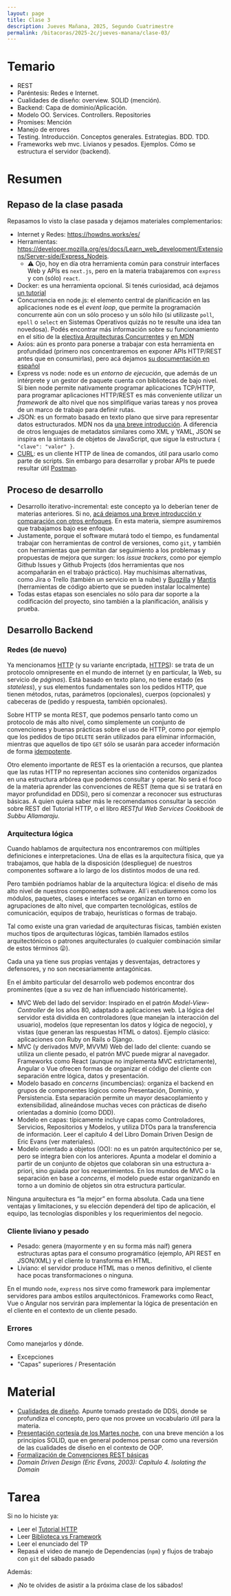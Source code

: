 ```yaml
---
layout: page
title: Clase 3
description: Jueves Mañana, 2025, Segundo Cuatrimestre
permalink: /bitacoras/2025-2c/jueves-manana/clase-03/
---
```


# Temario

 * REST
 * Paréntesis: Redes e Internet.
 * Cualidades de diseño: overview. SOLID (mención).
 * Backend: Capa de dominio/Aplicación.
 * Modelo OO. Services. Controllers. Repositories
 * Promises: Mención
 * Manejo de errores
 * Testing. Introducción. Conceptos generales. Estrategias. BDD. TDD.
 * Frameworks web mvc. Livianos y pesados. Ejemplos. Cómo se estructura el servidor (backend).

# Resumen

## Repaso de la clase pasada

Repasamos lo visto la clase pasada y dejamos materiales complementarios:

 * Internet y Redes: https://howdns.works/es/
 * Herramientas: https://developer.mozilla.org/es/docs/Learn_web_development/Extensions/Server-side/Express_Nodejs.
    * ⚠ Ojo, hoy en día otra herramienta común para construir interfaces Web y APIs es `next.js`, pero en la materia trabajaremos con `express` y con (sólo) `react`.
 * Docker: es una herramienta opcional. Si tenés curiosidad, acá dejamos [un tutorial](https://docs.google.com/document/d/16-ZVmZQrCbFDDnEyI8eABSp2rwsw3bz1WYyJ7DM9Rxw/edit?tab=t.0)
 * Concurrencia en node.js: el elemento central de planificación en las aplicaciones node es el _event loop_, que permite la programación concurrente aún con un sólo proceso y un sólo hilo (si utilizaste `poll`, `epoll` o `select` en Sistemas Operativos quizás no te resulte una idea tan novedosa). Podés encontrar más información sobre su funcionamiento en el sitio de la [electiva Arquitecturas Concurrentes](https://arquitecturas-concurrentes.github.io/iasc-book/event_loop) y [en MDN](https://developer.mozilla.org/en-US/docs/Web/JavaScript/Reference/Execution_model)
  * Axios: aún es pronto para ponerse a trabajar con esta herramienta en profundidad (primero nos concentraremos en exponer APIs HTTP/REST antes que en consumirlas), pero acá dejamos [su documentación en español](https://axios-http.com/es/docs/intro)
  * Express vs node: node es un _entorno de ejecución_, que además de un intérprete y un gestor de paquete cuenta con bibliotecas de bajo nivel. Si bien node permite nativamente programar aplicaciones TCP/HTTP, para programar aplicaciones HTTP/REST es más conveniente utilizar un _framework_ de alto nivel que nos simplifique varias tareas y nos provea de un marco de trabajo para definir rutas.
  * JSON: es un formato basado en texto plano que sirve para representar datos estructurados. MDN nos da [una breve introducción](https://developer.mozilla.org/es/docs/Learn_web_development/Core/Scripting/JSON). A diferencia de otros lenguajes de metadatos similares como XML y YAML, JSON se inspira en la sintaxis de objetos de JavaScript, que sigue la estructura `{ "clave": "valor" }`.
 * [CURL](https://curl.se/): es un cliente HTTP de línea de comandos, útil para usarlo como parte de scripts. Sin embargo para desarrollar y probar APIs te puede resultar útil [Postman](https://www.postman.com/downloads/).

## Proceso de desarrollo

 * Desarrollo iterativo-incremental: este concepto ya lo deberían tener de materias anteriores. Si no, [acá dejamos una breve introducción y comparación con otros enfoques](https://docs.google.com/document/d/11PQO8NPSOV4SW0ZwtFsh4RCtWubuEBV6E5qPicqJNKs/edit?tab=t.0#heading=h.bva2amx4ntdf). En esta materia, siempre asumiremos que trabajamos bajo ese enfoque.
 * Justamente, porque el software mutará todo el tiempo, es fundamental trabajar con herramientas de control de versiones, como `git`, y también con herramientas que permitan dar seguimiento a los problemas y propuestas de mejora que surgen: los _issue trackers_, como por ejemplo Github Issues y Github Projects (dos herramientas que nos acompañarán en el trabajo práctico). Hay muchísimas alternativas, como Jira o Trello (también un servicio en la nube) y [Bugzilla](https://www.bugzilla.org/) y [Mantis](https://mantisbt.org/) (herramientas de código abierto que se pueden instalar localmente)
  * Todas estas etapas son esenciales no sólo para dar soporte a la codificación del proyecto, sino también a la planificación, análisis y prueba.


## Desarrollo Backend

### Redes (de nuevo)

Ya mencionamos [HTTP](https://developer.mozilla.org/es/docs/Web/HTTP) (y su variante encriptada, [HTTPS](https://developer.mozilla.org/es/docs/Glossary/HTTPS)): se trata de un protocolo omnipresente en el mundo de internet (y en particular, la Web, su servicio de _páginas_). Está basado en texto plano, no tiene estado (es _stateless_), y sus elementos fundamentales son los pedidos HTTP, que tienen métodos, rutas, parámetros (opcionales), cuerpos (opcionales) y cabeceras de (pedido y respuesta, también opcionales).

Sobre HTTP se monta REST, que podemos pensarlo tanto como un protocolo de más alto nivel, como simplemente un conjunto de convenciones y buenas prácticas sobre el uso de HTTP, como por ejemplo que los pedidos de tipo `DELETE` serán utilizados para eliminar información, mientras que aquellos de tipo `GET` sólo se usarán para acceder información de forma [idempotente](https://developer.mozilla.org/en-US/docs/Glossary/Idempotent).

Otro elemento importante de REST es la orientación a recursos, que plantea que las rutas HTTP no representan acciones sino contenidos organizados en una estructura arbórea que podemos consultar y operar. No será el foco de la materia aprender las convenciones de REST (tema que si se tratará en mayor profundidad en DDSi), pero sí comenzar a reconocer sus estructuras básicas. A quien quiera saber más le recomendamos consultar la sección sobre REST del Tutorial HTTP, o el libro _RESTful Web Services Cookbook_ de _Subbu Allamaraju_.


### Arquitectura lógica

Cuando hablamos de arquitectura nos encontraremos con múltiples definiciones e interpretaciones.  Una de ellas es la arquitectura física,  que ya trabajamos, que habla de la disposición (despliegue) de nuestros componentes software a lo largo de los distintos modos de una red.

Pero también podríamos hablar de la arquitectura lógica: el diseño de más alto nivel de nuestros componentes software. All´i estudiaremos como los módulos, paquetes, clases e interfaces se organizan en torno en agrupaciones de alto nivel, que comparten tecnológicas, estilos de comunicación,  equipos de trabajo, heurísticas o formas de trabajo.

Tal como existe una gran variedad de arquitecturas físicas, también existen muchos tipos de arquitecturas lógicas, también llamados estilos arquitectónicos o patrones arquitecturales (o cualquier combinación similar de estos términos 😛).

Cada una ya tiene sus propias ventajas y desventajas, detractores y defensores, y no son necesariamente antagónicas.

En el ámbito particular del desarrollo web podemos encontrar dos prominentes (que a su vez de han influenciado históricamente).

- MVC Web del lado del servidor: Inspirado en el patrón _Model-View-Controller_ de los años 80, adaptado a aplicaciones web. La lógica del servidor está dividida en controladores (que manejan la interacción del usuario), modelos (que representan los datos y lógica de negocio), y vistas (que generan las respuestas HTML o datos). Ejemplo clásico: aplicaciones con Ruby on Rails o Django.
- MVC (y derivados MVP, MVVM) Web del lado del cliente: cuando se utiliza un cliente pesado, el patrón MVC puede migrar al navegador. Frameworks como React (aunque no implementa MVC estrictamente), Angular o Vue ofrecen formas de organizar el código del cliente con separación entre lógica, datos y presentación.
- Modelo basado en _concerns_ (incumbencias): organiza el backend en grupos de componentes lógicos como Presentación, Dominio, y Persistencia. Esta separación permite un mayor desacoplamiento y extensibilidad, alineándose muchas veces con prácticas de diseño orientadas a dominio (como DDD).
- Modelo en capas: típicamente incluye capas como Controladores, Servicios, Repositorios y Modelos, y utiliza DTOs para la transferencia de información. Leer el  capítulo 4 del Libro Domain Driven Design de Eric Evans (ver materiales).
- Modelo orientado a objetos (OO): no es un patrón arquitectónico per se, pero se integra bien con los anteriores. Apunta a modelar el dominio a partir de un conjunto de objetos que colaboran sin una estructura a-priori, sino guiada por los requerimientos. En los mundos de MVC o la separación en base a _concerns_,  el modelo puede estar organizando en torno a un dominio de objetos sin otra estructura particular.

Ninguna arquitectura es “la mejor” en forma absoluta. Cada una tiene ventajas y limitaciones, y su elección dependerá del tipo de aplicación, el equipo, las tecnologías disponibles y los requerimientos del negocio.



### Cliente liviano y pesado

  * Pesado: genera (mayormente y en su forma más naíf) genera estructuras aptas para el consumo programático (ejemplo, API REST en JSON/XML) y el cliente lo transforma en HTML.
  * Liviano: el servidor produce HTML mas o menos definitivo, el cliente hace pocas transformaciones o ninguna.

En el mundo `node`, `express` nos sirve como framework para implementar servidores para ambos estilos arquitectónicos. Frameworks como React, Vue o Angular nos servirán para implementar la lógica de presentación en el cliente en el contexto de un cliente pesado.

### Errores

Como manejarlos y dónde.
  * Excepciones
  * "Capas" superiores / Presentación

# Material

 * [Cualidades de diseño](https://docs.google.com/document/d/14HdvHvS33WqYb6Ak0BGa0IeCTbzeCRSDKs-1Ot-qLDw/edit?tab=t.0). Apunte tomado prestado de DDSi, donde se profundiza el concepto, pero que nos provee un vocabulario útil para la materia.
 * [Presentación cortesía de los Martes noche](https://www.canva.com/design/DAGjWQ_nX6E/_vwL62qHc2FsEnwtYD7j-g/view?utm_content=DAGjWQ_nX6E&utm_campaign=designshare&utm_medium=link2&utm_source=uniquelinks&utlId=hf3334dcf89#5), con una breve mención a los principios SOLID, que en general podemos pensar como una reversión de las cualidades de diseño en el contexto de OOP.
 * [Formalización de Convenciones REST básicas](https://github.com/flbulgarelli/http-tutorial/tree/master/tutorial/es#14-recursos)
 * _Domain Driven Design (Eric Evans, 2003): Capítulo 4. Isolating the Domain_


# Tarea

Si no lo hiciste ya:

 * Leer el [Tutorial HTTP](https://github.com/flbulgarelli/http-tutorial)
 * Leer [Biblioteca vs Framework](https://docs.google.com/document/d/1D_MCoh4J8kL1MAKNlbDgAMu2nYxri-81nZBYOPFWnO0/edit?tab=t.0#heading=h.6ab0fffv8tld)
 * Leer el enunciado del TP
 * Repasá el video de manejo de Dependencias (`npm`) y flujos de trabajo con `git` del sábado pasado

Además:

 * ¡No te olvides de asistir a la próxima clase de los sábados!
